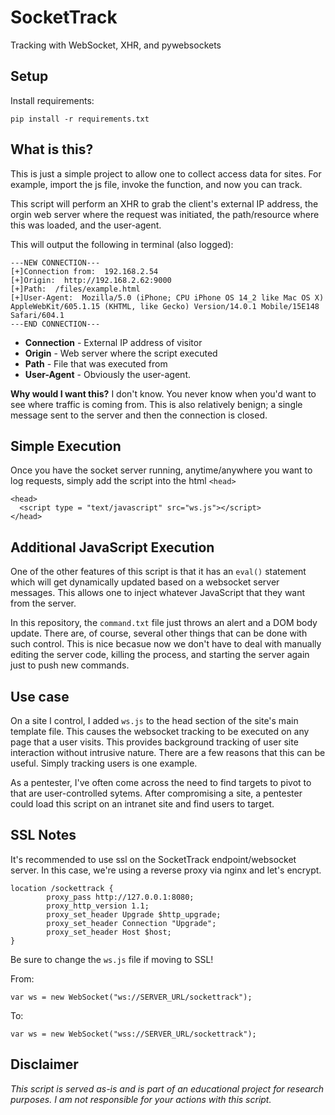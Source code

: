 # SocketTrack

Tracking with WebSocket, XHR, and pywebsockets

## Setup

Install requirements: 

```
pip install -r requirements.txt
```

## What is this?

This is just a simple project to allow one to collect access data for sites. For example, import the js file, invoke the function, and now you can track. 

This script will perform an XHR to grab the client's external IP address, the orgin web server where the request was initiated, the path/resource where this was loaded, and the user-agent. 

This will output the following in terminal (also logged):

```
---NEW CONNECTION---
[+]Connection from:  192.168.2.54
[+]Origin:  http://192.168.2.62:9000
[+]Path:  /files/example.html
[+]User-Agent:  Mozilla/5.0 (iPhone; CPU iPhone OS 14_2 like Mac OS X) AppleWebKit/605.1.15 (KHTML, like Gecko) Version/14.0.1 Mobile/15E148 Safari/604.1
---END CONNECTION---
```

- **Connection** - External IP address of visitor
- **Origin** - Web server where the script executed
- **Path** - File that was executed from
- **User-Agent** - Obviously the user-agent. 

**Why would I want this?** I don't know. You never know when you'd want to see where traffic is coming from. This is also relatively benign; a single message sent to the server and then the connection is closed. 

## Simple Execution

Once you have the socket server running, anytime/anywhere you want to log requests, simply add the script into the html `<head>`

```
<head>
  <script type = "text/javascript" src="ws.js"></script>
</head>
```

## Additional JavaScript Execution

One of the other features of this script is that it has an `eval()` statement which will get dynamically updated based on a websocket server messages. This allows one to inject whatever JavaScript that they want from the server.  

In this repository, the `command.txt` file just throws an alert and a DOM body update. There are, of course, several other things that can be done with such control. This is nice becasue now we don't have to deal with manually editing the server code, killing the process, and starting the server again just to push new commands.

## Use case

On a site I control, I added `ws.js` to the head section of the site's main template file. This causes the websocket tracking to be executed on any page that a user visits. This provides background tracking of user site interaction without intrusive nature. There are a few reasons that this can be useful. Simply tracking users is one example.

As a pentester, I've often come across the need to find targets to pivot to that are user-controlled sytems. After compromising a site, a pentester could load this script on an intranet site and find users to target. 

## SSL Notes


It's recommended to use ssl on the SocketTrack endpoint/websocket server. In this case, we're using a reverse proxy via nginx and let's encrypt. 

```
location /sockettrack {
		proxy_pass http://127.0.0.1:8080;
        proxy_http_version 1.1;
        proxy_set_header Upgrade $http_upgrade;
        proxy_set_header Connection "Upgrade";
        proxy_set_header Host $host;
}
```

Be sure to change the `ws.js` file if moving to SSL!

From: 

```
var ws = new WebSocket("ws://SERVER_URL/sockettrack");
```

To: 

```
var ws = new WebSocket("wss://SERVER_URL/sockettrack");
```

## Disclaimer

*This script is served as-is and is part of an educational project for research purposes. I am not responsible for your actions with this script.*